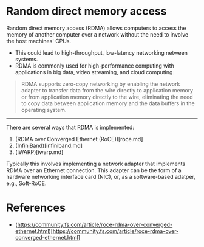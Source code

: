 # Random direct memory access

Random direct memory access (RDMA) allows computers to access the memory of another computer over a network without the need to involve the host machines' CPUs. 

- This could lead to high-throughput, low-latency networking netween systems.
- RDMA is commonly used for high-performance computing with applications in big data, video streaming, and cloud computing

> RDMA supports zero-copy networking by enabling the network adapter to transfer data from the wire directly to application memory or from application memory directly to the wire, eliminating the need to copy data between application memory and the data buffers in the operating system.

--- 

There are several ways that RDMA is implemented:
1. (RDMA over Converged Ethernet (RoCE))[roce.md]
2. (InfiniBand)[infiniband.md]
3. (iWARP)[iwarp.md]

Typically this involves implementing a network adapter that implements RDMA over an Ethernet connection. This adapter can be the form of a hardware networking interface card (NIC), or, as a software-based adatper, e.g., Soft-RoCE.   


# References
- (https://community.fs.com/article/roce-rdma-over-converged-ethernet.html)[https://community.fs.com/article/roce-rdma-over-converged-ethernet.html]



